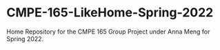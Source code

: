 # CMPE-165-LikeHome-Spring-2022
Home Repository for the CMPE 165 Group Project under Anna Meng for Spring 2022.
